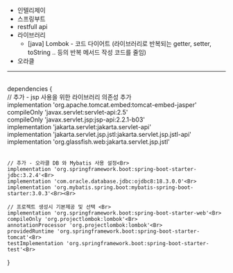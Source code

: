 + 인텔리제이 <Br>
+ 스프링부트 <Br>
+ restfull api <Br>
+ 라이브러리
	+ [java] Lombok - 코드 다이어트 (라이브러리로 반복되는 getter, setter, toString .. 등의 반복 메서드 작성 코드를 줄임)
+ 오라클 <Br>

---
<Br>
dependencies {  <Br>
	// 추가 - jsp 사용을 위한 라이브러리 의존성 추가    <Br>
	implementation 'org.apache.tomcat.embed:tomcat-embed-jasper'  <Br>
	compileOnly 'javax.servlet:servlet-api:2.5'  <Br>
	compileOnly 'javax.servlet.jsp:jsp-api:2.2.1-b03'  <Br>
	implementation 'jakarta.servlet:jakarta.servlet-api'  <Br>
	implementation 'jakarta.servlet.jsp.jstl:jakarta.servlet.jsp.jstl-api'  <Br>
	implementation 'org.glassfish.web:jakarta.servlet.jsp.jstl'  <Br><Br>

	// 추가 - 오라클 DB 와 Mybatis 사용 설정<Br>
	implementation 'org.springframework.boot:spring-boot-starter-jdbc:3.2.4'<Br>
	implementation 'com.oracle.database.jdbc:ojdbc8:18.3.0.0'<Br>
	implementation 'org.mybatis.spring.boot:mybatis-spring-boot-starter:3.0.3'<Br><Br>

	// 프로젝트 생성시 기본제공 및 선택 <Br>
	implementation 'org.springframework.boot:spring-boot-starter-web'<Br>
	compileOnly 'org.projectlombok:lombok'<Br>
	annotationProcessor 'org.projectlombok:lombok'<Br>
	providedRuntime 'org.springframework.boot:spring-boot-starter-tomcat'<Br>
	testImplementation 'org.springframework.boot:spring-boot-starter-test'<Br>
}
